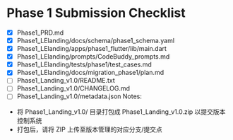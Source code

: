 # Phase 1 Submission Checklist
- [x] Phase1_PRD.md
- [x] Phase1_LElanding/docs/schema/phase1_schema.yaml
- [x] Phase1_LElanding/apps/phase1_flutter/lib/main.dart
- [x] Phase1_LElanding/prompts/CodeBuddy_prompts.md
- [x] Phase1_LElanding/tests/phase1/test_cases.md
- [x] Phase1_LElanding/docs/migration_phase1/plan.md
- [ ] Phase1_Landing_v1.0/README.txt
- [ ] Phase1_Landing_v1.0/CHANGELOG.md
- [ ] Phase1_Landing_v1.0/metadata.json
Notes:
- 将 Phase1_Landing_v1.0/ 目录打包成 Phase1_Landing_v1.0.zip 以提交版本控制系统
- 打包后，请将 ZIP 上传至版本管理的对应分支/提交点